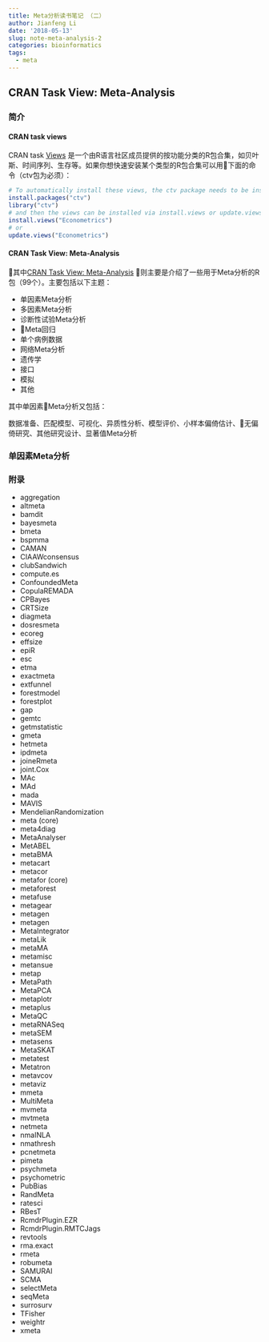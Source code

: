 ```yaml
---
title: Meta分析读书笔记 （二）
author: Jianfeng Li
date: '2018-05-13'
slug: note-meta-analysis-2
categories: bioinformatics 
tags: 
  - meta
---
```


## CRAN Task View: Meta-Analysis

### 简介

#### CRAN task views
CRAN task [Views](https://cran.r-project.org/web/views/) 是一个由R语言社区成员提供的按功能分类的R包合集，如贝叶斯、时间序列、生存等。如果你想快速安装某个类型的R包合集可以用下面的命令（ctv包为必须）：

```r
# To automatically install these views, the ctv package needs to be installed, e.g., via
install.packages("ctv")
library("ctv")
# and then the views can be installed via install.views or update.views (which first assesses which of the packages are already installed and up-to-date), e.g.,
install.views("Econometrics")
# or
update.views("Econometrics")
```
#### CRAN Task View: Meta-Analysis

其中[CRAN Task View: Meta-Analysis](https://CRAN.R-project.org/view=MetaAnalysis
) 则主要是介绍了一些用于Meta分析的R包（99个）。主要包括以下主题：

- 单因素Meta分析
- 多因素Meta分析
- 诊断性试验Meta分析
- Meta回归
- 单个病例数据
- 网络Meta分析
- 遗传学
- 接口
- 模拟
- 其他

其中单因素Meta分析又包括：

数据准备、匹配模型、可视化、异质性分析、模型评价、小样本偏倚估计、无偏倚研究、其他研究设计、显著值Meta分析

### 单因素Meta分析

### 附录

- aggregation
- altmeta
- bamdit
- bayesmeta
- bmeta
- bspmma
- CAMAN
- CIAAWconsensus
- clubSandwich
- compute.es
- ConfoundedMeta
- CopulaREMADA
- CPBayes
- CRTSize
- diagmeta
- dosresmeta
- ecoreg
- effsize
- epiR
- esc
- etma
- exactmeta
- extfunnel
- forestmodel
- forestplot
- gap
- gemtc
- getmstatistic
- gmeta
- hetmeta
- ipdmeta
- joineRmeta
- joint.Cox
- MAc
- MAd
- mada
- MAVIS
- MendelianRandomization
- meta (core)
- meta4diag
- MetaAnalyser
- MetABEL
- metaBMA
- metacart
- metacor
- metafor (core)
- metaforest
- metafuse
- metagear
- metagen
- metagen
- MetaIntegrator
- metaLik
- metaMA
- metamisc
- metansue
- metap
- MetaPath
- MetaPCA
- metaplotr
- metaplus
- MetaQC
- metaRNASeq
- metaSEM
- metasens
- MetaSKAT
- metatest
- Metatron
- metavcov
- metaviz
- mmeta
- MultiMeta
- mvmeta
- mvtmeta
- netmeta
- nmaINLA
- nmathresh
- pcnetmeta
- pimeta
- psychmeta
- psychometric
- PubBias
- RandMeta
- ratesci
- RBesT
- RcmdrPlugin.EZR
- RcmdrPlugin.RMTCJags
- revtools
- rma.exact
- rmeta
- robumeta
- SAMURAI
- SCMA
- selectMeta
- seqMeta
- surrosurv
- TFisher
- weightr
- xmeta

